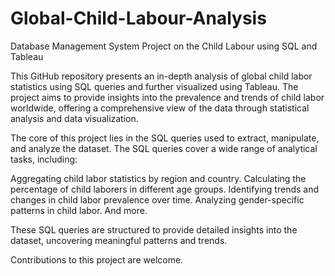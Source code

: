 # Global-Child-Labour-Analysis
Database Management System Project on the Child Labour using SQL and Tableau

This GitHub repository presents an in-depth analysis of global child labor statistics using SQL queries and further visualized using Tableau. The project aims to provide insights into the prevalence and trends of child labor worldwide, offering a comprehensive view of the data through statistical analysis and data visualization.

The core of this project lies in the SQL queries used to extract, manipulate, and analyze the dataset. The SQL queries cover a wide range of analytical tasks, including:

Aggregating child labor statistics by region and country.
Calculating the percentage of child laborers in different age groups.
Identifying trends and changes in child labor prevalence over time.
Analyzing gender-specific patterns in child labor.
And more.

These SQL queries are structured to provide detailed insights into the dataset, uncovering meaningful patterns and trends.

Contributions to this project are welcome.
